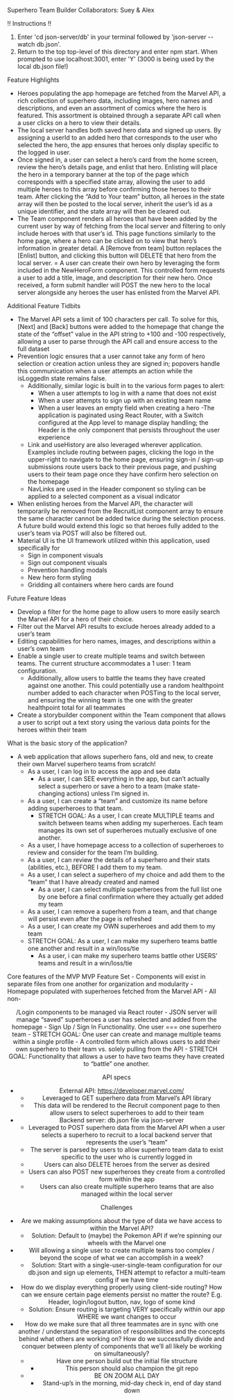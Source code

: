 Superhero Team Builder
Collaborators: Suey & Alex

!! Instructions !!
1. Enter 'cd json-server/db' in your terminal followed by 'json-server --watch db.json'.
2. Return to the top top-level of this directory and enter npm start. When prompted to use localhost:3001, enter 'Y' (3000 is being used by the local db.json file!)

Feature Highlights
- Heroes populating the app homepage are fetched from the Marvel API, a rich collection of superhero data, including images, hero names and descriptions, and even an assortment of comics where the hero is featured. This assortment is obtained through a separate API call when a user clicks on a hero to view their details.
- The local server handles both saved hero data and signed up users. By assigning a userId to an added hero that corresponds to the user who selected the hero, the app ensures that heroes only display specific to the logged in user. 
- Once signed in, a user can select a hero’s card from the home screen, review the hero’s details page, and enlist that hero. Enlisting will place the hero in a temporary banner at the top of the page which corresponds with a specified state array, allowing the user to add multiple heroes to this array before confirming those heroes to their team. After clicking the “Add to Your team” button, all heroes in the state array will then be posted to the local server, inherit the user’s id as a unique identifier, and the state array will then be cleared out.
- The Team component renders all heroes that have been added by the current user by way of fetching from the local server and filtering to only include heroes with that user’s id. This page functions similarly to the home page, where a hero can be clicked on to view that hero’s information in greater detail. A [Remove from team] button replaces the [Enlist] button, and clicking this button will DELETE that hero from the local server.
= A user can create their own hero by leveraging the form included in the NewHeroForm component. This controlled form requests a user to add a title, image, and description for their new hero. Once received, a form submit handler will POST the new hero to the local server alongside any heroes the user has enlisted from the Marvel API.

Additional Feature Tidbits
- The Marvel API sets a limit of 100 characters per call. To solve for this, [Next] and [Back] buttons were added to the homepage that change the state of the “offset” value in the API string to +100 and -100 respectively, allowing a user to parse through the API call and ensure access to the full dataset
- Prevention logic ensures that a user cannot take any form of hero selection or creation action unless they are signed in; popovers handle this communication when a user attempts an action while the isLoggedIn state remains false.
    - Additionally, similar logic is built in to the various form pages to alert:
        - When a user attempts to log in with a name that does not exist
        - When a user attempts to sign up with an existing team name
        - When a user leaves an empty field when creating a hero
-The application is paginated using React Router, with a Switch configured at the App level to manage display handling; the Header is the only component that persists throughout the user experience
    - Link and useHistory are also leveraged wherever application. Examples include routing between pages, clicking the logo in the upper-right to navigate to the home page, ensuring sign-in / sign-up submissions route users back to their previous page, and pushing users to their team page once they have confirm hero selection on the homepage
    - NavLinks are used in the Header component so styling can be applied to a selected component as a visual indicator
- When enlisting heroes from the Marvel API, the character will temporarily be removed from the RecruitList component array to ensure the same character cannot be added twice during the selection process. A future build would extend this logic so that heroes fully added to the user’s team via POST will also be filtered out.
- Material UI is the UI framework utilized within this application, used specifically for
    - Sign in component visuals
    - Sign out component visuals
    - Prevention handling modals
    - New hero form styling
    - Gridding all containers where hero cards are found

Future Feature Ideas
- Develop a filter for the home page to allow users to more easily search the Marvel API for a hero of their choice.
- Filter out the Marvel API results to exclude heroes already added to a user’s team
- Editing capabilities for hero names, images, and descriptions within a user’s own team
- Enable a single user to create multiple teams and switch between teams. The current structure accommodates a 1 user: 1 team configuration.
    - Additionally, allow users to battle the teams they have created against one another. This could potentially use a random healthpoint number added to each character when POSTing to the local server, and ensuring the winning team is the one with the greater healthpoint total for all teammates
- Create a storybuilder component within the Team component that allows a user to script out a text story using the various data points for the heroes within their team

What is the basic story of the application?
- A web application that allows superhero fans, old and new, to create their own Marvel superhero teams from scratch! 
    - As a user, I can log in to access the app and see data
        - As a user, I can SEE everything in the app, but can’t actually select a superhero or save a hero to a team (make state-changing actions) unless I’m signed in.
    - As a user, I can create a “team” and customize its name before adding superheroes to that team.
        - STRETCH GOAL: As a user, I can create MULTIPLE teams and switch between teams when adding my superheroes. Each team manages its own set of superheroes mutually exclusive of one another.
    - As a user, I have homepage access to a collection of superheroes to review and consider for the team I’m building.
    - As a user, I can review the details of a superhero and their stats (abilities, etc.), BEFORE I add them to my team.
    - As a user, I can select a superhero of my choice and add them to the “team” that I have already created and named
        - As a user, I can select multiple superheroes from the full list one by one before a final confirmation where they actually get added my team
    - As a user, I can remove a superhero from a team, and that change will persist even after the page is refreshed
    - As a user, I can create my OWN superheroes and add them to my team
    - STRETCH GOAL: As a user, I can make my superhero teams battle one another and result in a win/loss/tie
        - As a user, i can make my superhero teams battle other USERS’ teams and result in a win/loss/tie

Core features of the MVP
MVP Feature Set
    - Components will exist in separate files from one another for organization and modularity
    - Homepage populated with superheroes fetched from the Marvel API
    - All non-<Header>/Login components to be managed via React router
    - JSON server will manage “saved” superheroes a user has selected and added from the homepage
    - Sign Up / Sign In Functionality. One user === one superhero team
    - STRETCH GOAL: One user can create and manage multiple teams within a single profile
    - A controlled form which allows users to add their own superhero to their team vs. solely pulling from the API
    - STRETCH GOAL: Functionality that allows a user to have two teams they have created to “battle” one another.

API specs
- External API: https://developer.marvel.com/
    - Leveraged to GET superhero data from Marvel’s API library
    - This data will be rendered to the Recruit component page to then allow users to select superheroes to add to their team
- Backend server: db.json file via json-server
    - Leveraged to POST superhero data from the Marvel API when a user selects a superhero to recruit to a local backend server that represents the user’s “team”
    - The server is parsed by users to allow superhero team data to exist specific to the user who is currently logged in
    - Users can also DELETE heroes from the server as desired
    - Users can also POST new superheroes they create from a controlled form within the app
    - Users can also create multiple superhero teams that are also managed within the local server

Challenges
- Are we making assumptions about the type of data we have access to within the Marvel API?
    - Solution: Default to (maybe) the Pokemon API if we’re spinning our wheels with the Marvel one
- Will allowing a single user to create multiple teams too complex / beyond the scope of what we can accomplish in a week?
    - Solution: Start with a single-user-single-team configuration for our db.json and sign up elements, THEN attempt to refactor a multi-team config if we have time
- How do we display everything properly using client-side routing? How can we ensure certain page elements persist no matter the route? E.g. Header, login/logout button, nav, logo of some kind
    - Solution: Ensure routing is targeting VERY specifically within our app WHERE we want changes to occur
- How do we make sure that all three teammates are in sync with one another / understand the separation of responsibilities and the concepts behind what others are working on? How do we successfully divide and conquer between plenty of components that we’ll all likely be working on simultaneously?
    - Have one person build out the initial file structure
        - This person should also champion the git repo
    - BE ON ZOOM ALL DAY
        - Stand-up’s in the morning, mid-day check in, end of day stand down
